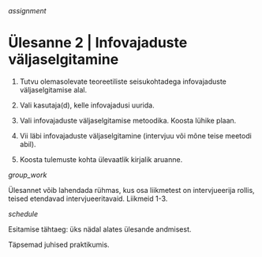 <div style='display: inline-block;'> <i class="material-icons ikoon teal">assignment</i></div>

# Ülesanne 2 | Infovajaduste väljaselgitamine

1. Tutvu olemasolevate teoreetiliste seisukohtadega infovajaduste väljaselgitamise alal.

2. Vali kasutaja(d), kelle infovajadusi uurida.

3. Vali infovajaduste väljaselgitamise metoodika. Koosta lühike plaan.

4. Vii läbi infovajaduste väljaselgitamine (intervjuu või mõne teise meetodi abil).

5. Koosta tulemuste kohta ülevaatlik kirjalik aruanne.

<div style='display: inline-block;'> <i class="material-icons ikoon teal">group_work</i></div>

Ülesannet võib lahendada rühmas, kus osa liikmetest on intervjueerija rollis, teised etendavad intervjueeritavaid. Liikmeid 1-3.

<div style='display: inline-block;'> <i class="material-icons ikoon teal">schedule</i></div>

Esitamise tähtaeg: üks nädal alates ülesande andmisest.

Täpsemad juhised praktikumis.